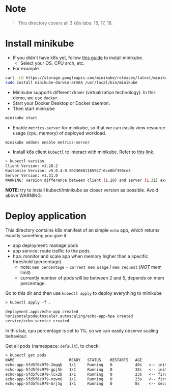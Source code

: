 
# Note
> This directory covers all 3 k8s labs: 16, 17, 18.

# Install minikube
- If you didn't have k8s yet, follow [this guide](https://minikube.sigs.k8s.io/docs/start) to install minikube.
  - Select your OS, CPU arch, etc.
- For example

```bash
curl -LO https://storage.googleapis.com/minikube/releases/latest/minikube-darwin-arm64
sudo install minikube-darwin-arm64 /usr/local/bin/minikube
```
- Minikube supports different driver (virtualization technology). In this demo, we use `docker`.
- Start your Docker Desktop or Docker daemon.
- Then start minikube

```bash
minikube start
```

- Enable `metrics-server` for minikube, so that we can easily view resource usage (cpu, memory) of deployed workload.
```bash
minikube addons enable metrics-server
```

- Install k8s client `kubectl` to interact with minikube. Refer to [this link](https://kubernetes.io/docs/tasks/tools/#kubectl).

```bash
> kubectl version
Client Version: v1.28.2
Kustomize Version: v5.0.4-0.20230601165947-6ce0bf390ce3
Server Version: v1.31.0
WARNING: version difference between client (1.28) and server (1.31) exceeds the supported minor version skew of +/-1

```

__NOTE__: try to install kubectl/minikube as closer version as possible. Avoid above WARNING.


# Deploy application
This directory contains k8s manifest of an simple `echo` app, which returns exactly samething you give it.
- app deployment: manage pods
- app service: route traffic to the pods
- hpa: monitor and scale app when memory higher than a specific threshold (percentage).
  - note: `mem percentage` = `current mem usage` / `mem request` (_NOT_ mem limit)
  - currently number of pods will be between 2 and 5, depends on mem percentage.

Go to this dir and then use `kubectl apply` to deploy everything to minikube

```txt
> kubectl apply -f .

deployment.apps/echo-app created
horizontalpodautoscaler.autoscaling/echo-app-hpa created
service/echo-service created

```

In this lab, cpu percentage is set to 1%, so we can easily observe scaling behaviour.

Get all pods (namespace: `default`), to check:

```txt
> kubectl get pods
NAME                        READY   STATUS    RESTARTS   AGE
echo-app-5fd5f6c979-2mqqb   1/1     Running   0          40s   <-- initial
echo-app-5fd5f6c979-gpj5k   1/1     Running   0          38s   <-- initial
echo-app-5fd5f6c979-lcx2b   1/1     Running   0          23s   <-- first scaling (because mem percentage > 1 %)
echo-app-5fd5f6c979-nzwn6   1/1     Running   0          23s   <-- first scaling (because mem percentage > 1 %)
echo-app-5fd5f6c979-brj5g   1/1     Running   0          8s    <-- second scaling

```
